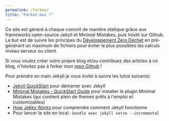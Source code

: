 ```yaml
---
permalink: /forkme/
title: "Forkez-moi !"
---
```


Ce site est généré à chaque commit de manière statique grâce aux frameworks open-source Jekyll et Minimal Mistakes, puis hosté sur Github.
Le but est de suivre les principes du [Développement Zéro Déchet](http://cbossard.page.nuiton.org/presentation-dev-zero-dechet/#1) en pré-générant un maximum de fichiers pour éviter le plus possibles les calculs niveau serveur ou client.

Si vous voulez créer votre propre blog et/ou contribuez des articles à ce blog, n'hésitez pas à forker mon [repo Github](https://github.com/alexsedlex/alexsedlex.github.io) !

Pour prendre en main Jekyll je vous invite à suivre les tutos suivants:
* [Jekyll QuickStart](http://jekyllbootstrap.com/usage/jekyll-quick-start.html) pour démarrer avec Jekyll
* [Minimal Mistakes - QuickStart Guide](https://mmistakes.github.io/minimal-mistakes/docs/quick-start-guide/) pour installer le plugin Minimal Mistakes (qui contient plein de themes prêts à l'emploi et customizables)
* [How Jekky Works](http://jekyllbootstrap.com/lessons/jekyll-introduction.html) pour comprendre comment Jekyll fonctionne
* Pour lancer le site en local : `bundle exec jekyll serve --incremental`